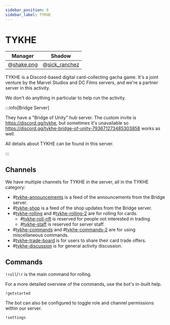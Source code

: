 ```yaml
---
sidebar_position: 6
sidebar_label: TYKHE
---
```


# TYKHE

| Manager                           | Shadow                              |
| --------------------------------- | ----------------------------------- |
| @[shake.png](1034384071415050300) | @[sick_ranchez](947853707331121282) |

TYKHE is a Discord-based digital card-collecting gacha game. It's a joint venture by the Marvel Studios and DC Films servers, and we're a partner server in this activity.

We don't do anything in particular to help run the activity.

:::info[Bridge Server]

They have a "Bridge of Unity" hub server. The custom invite is https://discord.gg/tykhe, but sometimes it's unavailable so https://discord.gg/tykhe-bridge-of-unity-793671273485303858 works as well.

All details about TYKHE can be found in this server.

:::

## Channels

We have multiple channels for TYKHE in the server, all in the TYKHE category:

- #[tykhe-announcements](1109726177964331148) is a feed of the announcements from the Bridge server.
- #[tykhe-shop](1109726240803405894) is a feed of the shop updates from the Bridge server.
- #[tykhe-rolling](1109726292208779385) and #[tykhe-rolling-2](1110217807116906507) are for rolling for cards.
  - #[tykhe-roll-nft](1111142854186762271) is reserved for people not interested in trading.
  - #[tykhe-staff](1109860675494355044) is reserved for server staff.
- #[tykhe-commands](1109727103722729573) and #[tykhe-commands-2](1110217858446790656) are for using miscellaneous commands.
- #[tykhe-trade-board](1111141979376582729) is for users to share their card trade offers.
- #[tykhe-discussion](1109727127051440148) is for general activity discussion.

## Commands

`!roll`/`!r` is the main command for rolling.

For a more detailed overview of the commands, use the bot's in-built help.

```
!getstarted
```

The bot can also be configured to toggle role and channel permissions within our server.

```
!settings
```
